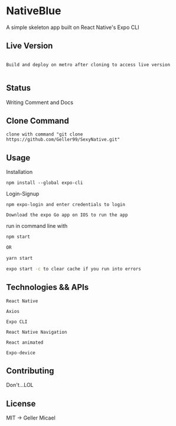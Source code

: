 # NativeBlue

A simple skeleton app built on React Native's Expo CLI

## Live Version

```

Build and deploy on metro after cloning to access live version


```

## Status

Writing Comment and Docs

## Clone Command

```
clone with command "git clone https://github.com/Geller99/SexyNative.git"

```

## Usage

Installation

```
npm install --global expo-cli

```

Login-Signup

```
npm expo-login and enter credentials to login

Download the expo Go app on IOS to run the app

```

run in command line with

```bash
npm start

OR

yarn start

expo start -c to clear cache if you run into errors
```

## Technologies && APIs

```
React Native

Axios

Expo CLI

React Native Navigation

React animated

Expo-device
```

## Contributing

Don't...LOL

## License

MIT -> Geller Micael
